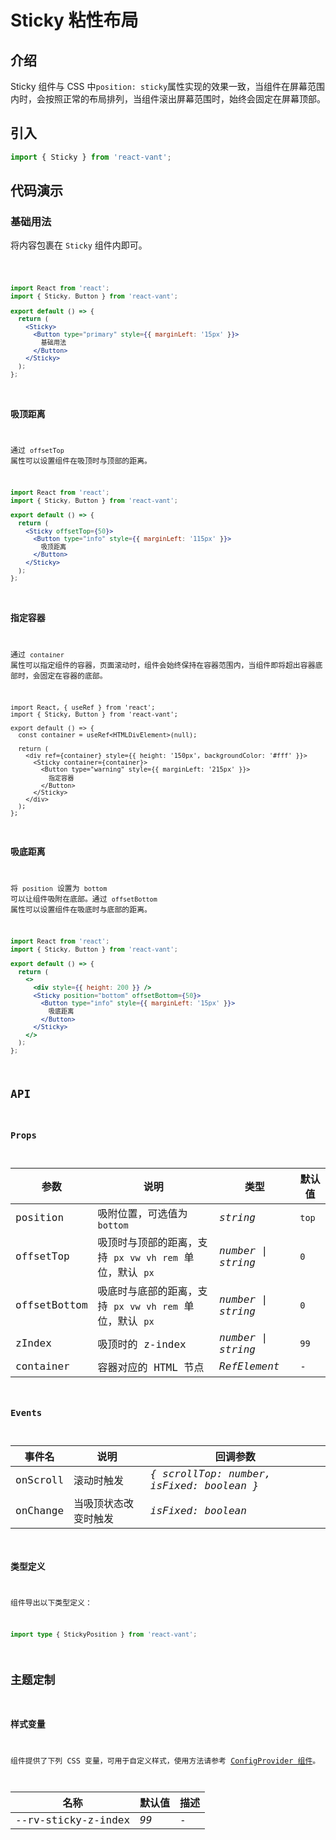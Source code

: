 # Sticky 粘性布局

## 介绍

Sticky 组件与 CSS 中`position: sticky`属性实现的效果一致，当组件在屏幕范围内时，会按照正常的布局排列，当组件滚出屏幕范围时，始终会固定在屏幕顶部。

## 引入

```js
import { Sticky } from 'react-vant';
```

## 代码演示

### 基础用法

将内容包裹在 `Sticky` 组件内即可。

<code title="基础用法" src="./demo/index.tsx" />

```jsx | pure
import React from 'react';
import { Sticky, Button } from 'react-vant';

export default () => {
  return (
    <Sticky>
      <Button type="primary" style={{ marginLeft: '15px' }}>
        基础用法
      </Button>
    </Sticky>
  );
};
```

### 吸顶距离

通过 `offsetTop` 属性可以设置组件在吸顶时与顶部的距离。

```jsx | pure
import React from 'react';
import { Sticky, Button } from 'react-vant';

export default () => {
  return (
    <Sticky offsetTop={50}>
      <Button type="info" style={{ marginLeft: '115px' }}>
        吸顶距离
      </Button>
    </Sticky>
  );
};
```

### 指定容器

通过 `container` 属性可以指定组件的容器，页面滚动时，组件会始终保持在容器范围内，当组件即将超出容器底部时，会固定在容器的底部。

```tsx | pure
import React, { useRef } from 'react';
import { Sticky, Button } from 'react-vant';

export default () => {
  const container = useRef<HTMLDivElement>(null);

  return (
    <div ref={container} style={{ height: '150px', backgroundColor: '#fff' }}>
      <Sticky container={container}>
        <Button type="warning" style={{ marginLeft: '215px' }}>
          指定容器
        </Button>
      </Sticky>
    </div>
  );
};
```

### 吸底距离

将 `position` 设置为 `bottom` 可以让组件吸附在底部。通过 `offsetBottom` 属性可以设置组件在吸底时与底部的距离。

```jsx | pure
import React from 'react';
import { Sticky, Button } from 'react-vant';

export default () => {
  return (
    <>
      <div style={{ height: 200 }} />
      <Sticky position="bottom" offsetBottom={50}>
        <Button type="info" style={{ marginLeft: '15px' }}>
          吸底距离
        </Button>
      </Sticky>
    </>
  );
};
```

## API

### Props

| 参数 | 说明 | 类型 | 默认值 |
| --- | --- | --- | --- |
| position | 吸附位置，可选值为 `bottom` | _string_ | `top` |
| offsetTop | 吸顶时与顶部的距离，支持 `px` `vw` `vh` `rem` 单位，默认 `px` | _number \| string_ | `0` |
| offsetBottom | 吸底时与底部的距离，支持 `px` `vw` `vh` `rem` 单位，默认 `px` | _number \| string_ | `0` |
| zIndex | 吸顶时的 z-index | _number \| string_ | `99` |
| container | 容器对应的 HTML 节点 | _RefElement_ | - |

### Events

| 事件名   | 说明                 | 回调参数                                  |
| -------- | -------------------- | ----------------------------------------- |
| onScroll | 滚动时触发           | _{ scrollTop: number, isFixed: boolean }_ |
| onChange | 当吸顶状态改变时触发 | _isFixed: boolean_                        |

### 类型定义

组件导出以下类型定义：

```ts
import type { StickyPosition } from 'react-vant';
```

## 主题定制

### 样式变量

组件提供了下列 CSS 变量，可用于自定义样式，使用方法请参考 [ConfigProvider 组件](#/zh-CN/config-provider)。

| 名称                | 默认值 | 描述 |
| ------------------- | ------ | ---- |
| --rv-sticky-z-index | _99_   | -    |
